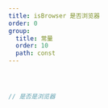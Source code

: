 ```yaml
---
title: isBrowser 是否浏览器
order: 0
group:
  title: 常量
  order: 10
  path: const
---
```



```jsx



// 是否是浏览器



```
